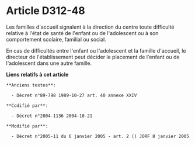 # Article D312-48

Les familles d'accueil signalent à la direction du centre toute difficulté relative à l'état de santé de l'enfant ou de
l'adolescent ou à son comportement scolaire, familial ou social.

En cas de difficultés entre l'enfant ou l'adolescent et la famille d'accueil, le directeur de l'établissement peut décider le
placement de l'enfant ou de l'adolescent dans une autre famille.

**Liens relatifs à cet article**

	**Anciens textes**:

	  - Décret n°89-798 1989-10-27 art. 40 annexe XXIV

	**Codifié par**:

	  - Décret n°2004-1136 2004-10-21

	**Modifié par**:

	  - Décret n°2005-11 du 6 janvier 2005 - art. 2 () JORF 8 janvier 2005
